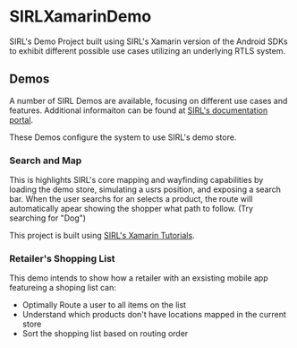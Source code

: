 # SIRLXamarinDemo
SIRL's Demo Project built using SIRL's Xamarin version of the Android SDKs to exhibit different possible use cases utilizing an underlying RTLS system.

## Demos
A number of SIRL Demos are available, focusing on different use cases and features.  Additional informaiton can be found at [SIRL's documentation portal](docs.sirl.io).

These Demos configure the system to use SIRL's demo store.

### Search and Map
This is highlights SIRL's core mapping and wayfinding capabilities by loading the demo store, simulating a usrs position, and exposing a search bar.  When the user searchs for an selects a product, the route will automatically apear showing the shopper what path to follow.  (Try searching for "Dog")

This project is built using [SIRL's Xamarin Tutorials](http://docs.sirl.io/coresdk/quick_start.xamarin/).

### Retailer's Shopping List

This demo intends to show how a retailer with an exsisting mobile app featureing a shoping list can:
  * Optimally Route a user to all items on the list
  * Understand which products don't have locations mapped in the current store
  * Sort the shopping list based on routing order
  
